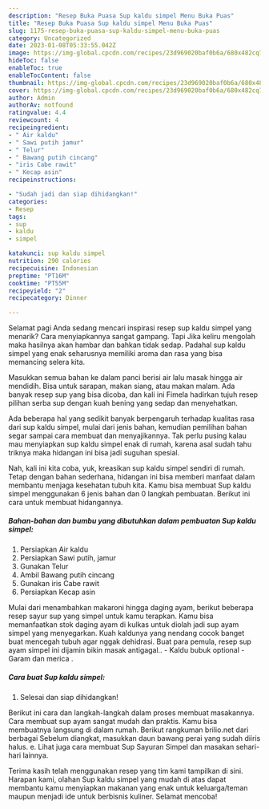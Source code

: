 ```yaml
---
description: "Resep Buka Puasa Sup kaldu simpel Menu Buka Puas"
title: "Resep Buka Puasa Sup kaldu simpel Menu Buka Puas"
slug: 1175-resep-buka-puasa-sup-kaldu-simpel-menu-buka-puas
category: Uncategorized
date: 2023-01-08T05:33:55.042Z
image: https://img-global.cpcdn.com/recipes/23d969020baf0b6a/680x482cq70/sup-kaldu-simpel-foto-resep-utama.jpg
hideToc: false
enableToc: true
enableTocContent: false
thumbnail: https://img-global.cpcdn.com/recipes/23d969020baf0b6a/680x482cq70/sup-kaldu-simpel-foto-resep-utama.jpg
cover: https://img-global.cpcdn.com/recipes/23d969020baf0b6a/680x482cq70/sup-kaldu-simpel-foto-resep-utama.jpg
author: Admin
authorAv: notfound
ratingvalue: 4.4
reviewcount: 4
recipeingredient:
- " Air kaldu"
- " Sawi putih jamur"
- " Telur"
- " Bawang putih cincang"
- "iris Cabe rawit"
- " Kecap asin"
recipeinstructions:

- "Sudah jadi dan siap dihidangkan!"
categories:
- Resep
tags:
- sup
- kaldu
- simpel

katakunci: sup kaldu simpel 
nutrition: 290 calories
recipecuisine: Indonesian
preptime: "PT16M"
cooktime: "PT55M"
recipeyield: "2"
recipecategory: Dinner

---
```



Selamat pagi Anda sedang mencari inspirasi resep sup kaldu simpel yang menarik? Cara menyiapkannya sangat gampang. Tapi Jika keliru mengolah maka hasilnya akan hambar dan bahkan tidak sedap. Padahal sup kaldu simpel yang enak seharusnya memiliki aroma dan rasa yang bisa memancing selera kita.


Masukkan semua bahan ke dalam panci berisi air lalu masak hingga air mendidih. Bisa untuk sarapan, makan siang, atau makan malam. Ada banyak resep sup yang bisa dicoba, dan kali ini Fimela hadirkan tujuh resep pilihan serba sup dengan kuah bening yang sedap dan menyehatkan.

Ada beberapa hal yang sedikit banyak berpengaruh terhadap kualitas rasa dari sup kaldu simpel, mulai dari jenis bahan, kemudian pemilihan bahan segar sampai cara membuat dan menyajikannya. Tak perlu pusing kalau mau menyiapkan sup kaldu simpel enak di rumah, karena asal sudah tahu triknya maka hidangan ini bisa jadi suguhan spesial.


Nah, kali ini kita coba, yuk, kreasikan sup kaldu simpel sendiri di rumah. Tetap dengan bahan sederhana, hidangan ini bisa memberi manfaat dalam membantu menjaga kesehatan tubuh kita. Kamu bisa membuat Sup kaldu simpel menggunakan 6 jenis bahan dan 0 langkah pembuatan. Berikut ini cara untuk membuat hidangannya.

<!--inarticleads1-->

##### Bahan-bahan dan bumbu yang dibutuhkan dalam pembuatan Sup kaldu simpel:

1. Persiapkan  Air kaldu
1. Persiapkan  Sawi putih, jamur
1. Gunakan  Telur
1. Ambil  Bawang putih cincang
1. Gunakan iris Cabe rawit
1. Persiapkan  Kecap asin


Mulai dari menambahkan makaroni hingga daging ayam, berikut beberapa resep sayur sup yang simpel untuk kamu terapkan. Kamu bisa memanfaatkan stok daging ayam di kulkas untuk diolah jadi sup ayam simpel yang menyegarkan. Kuah kaldunya yang nendang cocok banget buat mencegah tubuh agar nggak dehidrasi. Buat para pemula, resep sup ayam simpel ini dijamin bikin masak antigagal.. - Kaldu bubuk optional - Garam dan merica . 

<!--inarticleads2-->

##### Cara buat Sup kaldu simpel:


1. Selesai dan siap dihidangkan!

Berikut ini cara dan langkah-langkah dalam proses membuat masakannya. Cara membuat sup ayam sangat mudah dan praktis. Kamu bisa membuatnya langsung di dalam rumah. Berikut rangkuman brilio.net dari berbagai Sebelum diangkat, masukkan daun bawang perai yang sudah diiris halus. e. Lihat juga cara membuat Sup Sayuran Simpel dan masakan sehari-hari lainnya. 

Terima kasih telah menggunakan resep yang tim kami tampilkan di sini. Harapan kami, olahan Sup kaldu simpel yang mudah di atas dapat membantu kamu menyiapkan makanan yang enak untuk keluarga/teman maupun menjadi ide untuk berbisnis kuliner. Selamat mencoba!
